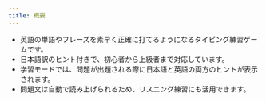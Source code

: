 ```yaml
---
title: 概要
---
```

- 英語の単語やフレーズを素早く正確に打てるようになるタイピング練習ゲームです。
- 日本語訳のヒント付きで、初心者から上級者まで対応しています。
- 学習モードでは、問題が出題される際に日本語と英語の両方のヒントが表示されます。
- 問題文は自動で読み上げられるため、リスニング練習にも活用できます。

